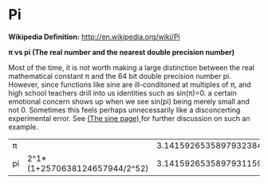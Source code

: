 # Pi
**Wikipedia Definition:**
http://en.wikipedia.org/wiki/Pi

**π  vs pi (The real number and the nearest double precision number)**


Most of the time, 
it is not worth making a large distinction between the real mathematical constant π  and the 64 bit double precision number pi.
However, since functions like sine are ill-conditoned at multiples of
π, and high school teachers drill into us identities such as sin(π)=0.
a certain emotional concern shows up when we see sin(pi) being merely
small and not 0.  Sometimes this feels perhaps unnecessarily like a disconcerting experimental error.  See 
<a href="https://github.com/alanedelman/JuliaNumerics/blob/master/Functions/Elementary%20Functions/Sine.md">
(The sine page) </a> for further discussion on such an example.


<table>
<tr>
<td>
π
</td>
<td>
</td>
<td>
 3.14159265358979323846264338328
</td>
</tr>
<tr>
<td>
pi
</td>
<td>
 2^1*(1+2570638124657944/2^52)
</td>
<td>
 3.14159265358979311599796346854
</td>
</tr>
</table>


